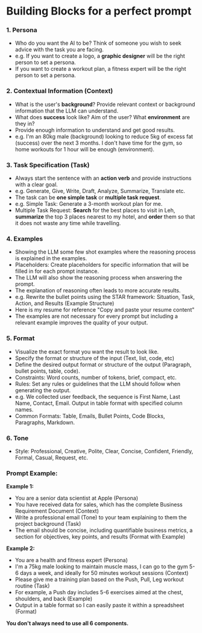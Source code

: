 # Building Blocks for a perfect prompt

### 1. Persona
- Who do you want the AI to be? Think of someone you wish to seek advice with the task you are facing.
- e.g. If you want to create a logo, a **graphic designer** will be the right person to set a persona.
- If you want to create a workout plan, a fitness expert will be the right person to set a persona.

### 2. Contextual Information (Context)
- What is the user's **background**? Provide relevant context or background information that the LLM can understand.
- What does **success** look like? Aim of the user? What **environment** are they in?
- Provide enough information to understand and get good results.
- e.g. I'm an 80kg male (background) looking to reduce 5kg of excess fat (success) over the next 3 months. I don't have time for the gym, so home workouts for 1 hour will be enough (environment).

### 3. Task Specification (Task)
- Always start the sentence with an **action verb** and provide instructions with a clear goal.
- e.g. Generate, Give, Write, Draft, Analyze, Summarize, Translate etc.
- The task can be **one simple task** or **multiple task request**.
- e.g. Simple Task: Generate a 3-month workout plan for me.
- Multiple Task Request: **Search** for the best places to visit in Leh, **summarize** the top 3 places nearest to my hotel, and **order** them so that it does not waste any time while travelling.

### 4. Examples
- Showing the LLM some few shot examples where the reasoning process is explained in the examples.
- Placeholders: Create placeholders for specific information that will be filled in for each prompt instance.
- The LLM will also show the reasoning process when answering the prompt.
- The explanation of reasoning often leads to more accurate results.
- e.g. Rewrite the bullet points using the STAR framework: Situation, Task, Action, and Results (Example Structure)
- Here is my resume for reference "Copy and paste your resume content"
- The examples are not necessary for every prompt but including a relevant example improves the quality of your output.

### 5. Format
- Visualize the exact format you want the result to look like.
- Specify the format or structure of the input (Text, list, code, etc)
- Define the desired output format or structure of the output (Paragraph, bullet points, table, code).
- Constraints: Word counts, number of tokens, brief, compact, etc.
- Rules: Set any rules or guidelines that the LLM should follow when generating the output. 
- e.g. We collected user feedback, the sequence is First Name, Last Name, Contact, Email. Output in table format with specified column names.
- Common Formats: Table, Emails, Bullet Points, Code Blocks, Paragraphs, Markdown.

### 6. Tone
- Style: Professional, Creative, Polite, Clear, Concise, Confident, Friendly, Formal, Casual, Request, etc.

### Prompt Example:

**Example 1:**
- You are a senior data scientist at Apple (Persona)
- You have received data for sales, which has the complete Business Requirement Document (Context)
- Write a professional email (Tone) to your team explaining to them the project background (Task)
- The email should be concise, including quantifiable business metrics, a section for objectives, key points, and results (Format with Example)

**Example 2:**
- You are a health and fitness expert (Persona)
- I'm a 75kg male looking to maintain muscle mass, I can go to the gym 5-6 days a week, and ideally for 50 minutes workout sessions (Context)
- Please give me a training plan based on the Push, Pull, Leg workout routine (Task)
- For example, a Push day includes 5-6 exercises aimed at the chest, shoulders, and back (Example)
- Output in a table format so I can easily paste it within a spreadsheet (Format)

**You don't always need to use all 6 components.**
